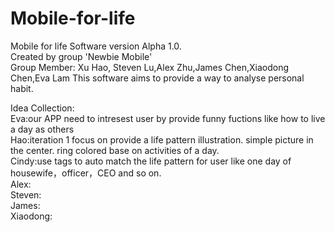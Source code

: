 # Mobile-for-life

Mobile for life Software version Alpha 1.0.   
Created by group 'Newbie Mobile'   
Group Member: Xu Hao, Steven Lu,Alex Zhu,James Chen,Xiaodong Chen,Eva Lam
This software aims to provide a way to analyse personal habit. 

Idea Collection:   
Eva:our APP need to intresest user by provide funny fuctions like how to live a day as others   
Hao:iteration 1 focus on provide a life pattern illustration. simple picture in the center. ring colored base on activities of a day.   
Cindy:use tags to auto match the life pattern for user like one day of housewife，officer，CEO and so on.   
Alex:   
Steven:   
James:    
Xiaodong:   
